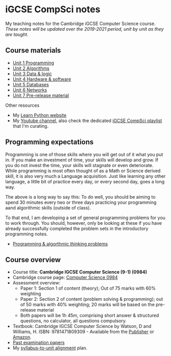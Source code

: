 # iGCSE CompSci notes

My teaching notes for the Cambridge iGCSE Computer Science course. *These notes will be updated over the 2019-2021 period, unit by unit as they are taught.*

## Course materials

* [Unit 1 Programming](unit-1-programming.md)
* [Unit 2 Algorithms](unit-2-algorithms.md)
* [Unit 3 Data & logic](unit-3-data-and-logic.md)
* [Unit 4 Hardware & software](unit-4-hardware-and-software.md)
* [Unit 5 Databases](unit-5-databases.md)
* [Unit 6 Networks](unit-6-networks.md)
* [Unit 7 Pre-release material](unit-7-pre-release-material.md)

Other resources

* My [Learn Python website](https://pbaumgarten.com/python)
* My [Youtube channel](https://youtube.com/pbaumgarten), also check the dedicated [iGCSE CompSci playlist](https://www.youtube.com/playlist?list=PLM-syYolLbsxQPkjCUOwNAugoldsLyFr2) that I'm curating.

## Programming expectations

Programming is one of those skills where you will get out of it what you put in. If you make an investment of time, your skills will develop and grow. If you do not invest the time, your skills will stagnate or even deteriorate. While programming is most often thought of as a Math or Science derived skill, it is also very much a Language acquisition. Just like learning any other language, a little bit of practice every day, or every second day, goes a long way.

The above is a long way to say this: To do well, you should be aiming to spend 30 minutes every two or three days practicing your programming aand algorithmic skills (outside of class).

To that end, I am developing a set of general programming problems for you to work through. You should, however, only be looking at these if you have already successfully completed the problem sets in the introductory programming notes.

* [Programming & algorthmic thinking problems](programming-problems.md)

## Course overview

* Course title: **Cambridge IGCSE Computer Science (9-1) (0984)**
* Cambridge course page: [Computer Science 0984](https://www.cambridgeinternational.org/programmes-and-qualifications/cambridge-igcse-9-1-computer-science-0984/)
* Assessment overview:
    * Paper 1: Section 1 of content (theory); Out of 75 marks with 60% weighting
    * Paper 2: Section 2 of content (problem solving & programming); out of 50 marks with 40% weighting; 20 marks will be based on the pre-release material
    * Both papers will be 1h 45m, comprising short answer & structured questions, no calculator, all questions compulsory.
* Textbook: Cambridge IGCSE Computer Science by Watson, D and Williams, H. ISBN: 9781471809309 - Available from the [Publisher](https://www.hoddereducation.co.uk/subjects/ict/products/14-16/cambridge-igcse-computer-science) or [Amazon](https://www.amazon.com/Cambridge-IGCSE-Computer-Science-Watson/dp/1471809307).
* [Past examination papers](https://www.cambridgeinternational.org/programmes-and-qualifications/cambridge-igcse-9-1-computer-science-0984/past-papers/)
* My [syllabus-to-unit alignment](syllabus-alignment.md) plan.

